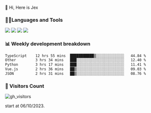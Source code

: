  👋 Hi, Here is Jex

 

### 🧑‍💻Languages and Tools

<code><a href="https://react.dev"><img src="https://api.iconify.design/logos:react.svg" /></a></code>
<code><a href="https://github.com/vuejs/core"><img src="https://api.iconify.design/logos:vue.svg" /></a></code> 
<code><a href="https://github.com/microsoft/TypeScript"><img src="https://api.iconify.design/logos:typescript-icon.svg" /></a></code>
<code><a href="https://threejs.org/"><img src="https://api.iconify.design/logos:threejs.svg" /></a></code>

### 📊 Weekly development breakdown

<!--START_SECTION:waka-->

```txt
TypeScript    12 hrs 55 mins  ███████████▒░░░░░░░░░░░░░   44.84 %
Other         3 hrs 34 mins   ███░░░░░░░░░░░░░░░░░░░░░░   12.40 %
Python        3 hrs 17 mins   ███░░░░░░░░░░░░░░░░░░░░░░   11.41 %
Vue.js        2 hrs 36 mins   ██▒░░░░░░░░░░░░░░░░░░░░░░   09.03 %
JSON          2 hrs 31 mins   ██▒░░░░░░░░░░░░░░░░░░░░░░   08.76 %
```

<!--END_SECTION:waka-->


### 👀 Visitors Count

![gh_visitors](https://profile-counter.glitch.me/jexlau/count.svg)

start at 06/10/2023.
